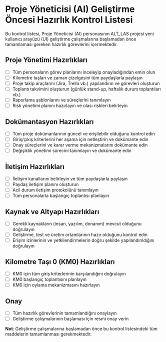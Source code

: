 # Proje Yöneticisi (AI) Geliştirme Öncesi Hazırlık Kontrol Listesi

Bu kontrol listesi, Proje Yöneticisi (AI) personasının ALT_LAS projesi yeni kullanıcı arayüzü (UI) geliştirme çalışmalarına başlamadan önce tamamlaması gereken hazırlık görevlerini içermektedir.

## Proje Yönetimi Hazırlıkları

- [ ] Tüm personaların görev planlarını inceleyip onayladığından emin olun
- [ ] Kilometre taşları ve zaman çizelgesini tüm paydaşlarla paylaşın
- [ ] Proje takip araçlarını (Jira, Trello vb.) yapılandırın ve görevleri oluşturun
- [ ] Toplantı takvimini oluşturun (günlük stand-up, haftalık durum toplantıları vb.)
- [ ] Raporlama şablonlarını ve süreçlerini tanımlayın
- [ ] Risk yönetimi planını hazırlayın ve olası riskleri belirleyin

## Dokümantasyon Hazırlıkları

- [ ] Tüm proje dokümanlarının güncel ve erişilebilir olduğunu kontrol edin
- [ ] Giriş/çıkış kriterlerini her aşama için netleştirin ve dokümante edin
- [ ] Onay süreçlerini ve karar verme mekanizmalarını dokümante edin
- [ ] Değişiklik yönetimi sürecini tanımlayın ve dokümante edin

## İletişim Hazırlıkları

- [ ] İletişim kanallarını belirleyin ve tüm paydaşlarla paylaşın
- [ ] Paydaş iletişim planını oluşturun
- [ ] Acil durum iletişim protokolünü tanımlayın
- [ ] Tüm personalarla başlangıç toplantısı planlayın

## Kaynak ve Altyapı Hazırlıkları

- [ ] Gerekli kaynakların (insan, yazılım, donanım) mevcut olduğunu doğrulayın
- [ ] Geliştirme, test ve üretim ortamlarının hazır olduğunu kontrol edin
- [ ] Erişim izinlerinin ve yetkilendirmelerin doğru şekilde yapılandırıldığını doğrulayın

## Kilometre Taşı 0 (KM0) Hazırlıkları

- [ ] KM0 için tüm giriş kriterlerinin karşılandığını doğrulayın
- [ ] KM0 başlangıç toplantısını planlayın
- [ ] KM0 için oylama mekanizmasını hazırlayın

## Onay

- [ ] Tüm hazırlık görevlerinin tamamlandığını onaylayın
- [ ] Geliştirme çalışmalarının başlaması için resmi onay verin

**Not**: Geliştirme çalışmalarına başlamadan önce bu kontrol listesindeki tüm maddelerin tamamlanması gerekmektedir.
